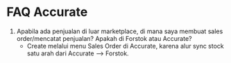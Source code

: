 # FAQ Accurate

1. Apabila ada penjualan di luar marketplace, di mana saya membuat sales order/mencatat penjualan? Apakah di Forstok atau Accurate?
   * Create melalui menu Sales Order di Accurate, karena alur sync stock satu arah dari Accurate --> Forstok.

